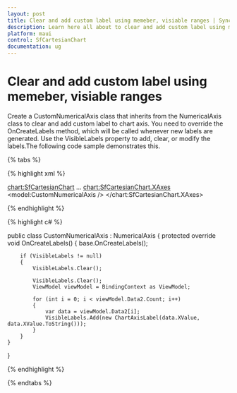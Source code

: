 ```yaml
---
layout: post
title: Clear and add custom label using memeber, visiable ranges | Syncfusion
description: Learn here all about to clear and add custom label using memeber, visiable ranges in SfCartesianChart in Syncfusion .NET MAUI Chart (SfCartesianChart) control.
platform: maui
control: SfCartesianChart
documentation: ug
---
```


# Clear and add custom label using memeber, visiable ranges

Create a CustomNumericalAxis class that inherits from the NumericalAxis class to clear and add custom label to chart axis. You need to override the OnCreateLabels method, which will be called whenever new labels are generated. Use the VisibleLabels property to add, clear, or modify the labels.The following code sample demonstrates this.

{% tabs %}

{% highlight xml %}

<chart:SfCartesianChart>
    ...
        <chart:SfCartesianChart.XAxes>
            <model:CustomNumericalAxis />
        </chart:SfCartesianChart.XAxes>

{% endhighlight %}

{% highlight c# %}

public class CustomNumericalAxis : NumericalAxis
{
    protected override void OnCreateLabels()
    {
        base.OnCreateLabels();

        if (VisibleLabels != null)
        {
            VisibleLabels.Clear();

            VisibleLabels.Clear();
            ViewModel viewModel = BindingContext as ViewModel;

            for (int i = 0; i < viewModel.Data2.Count; i++)
            {
                var data = viewModel.Data2[i];
                VisibleLabels.Add(new ChartAxisLabel(data.XValue, data.XValue.ToString()));
            }
        }
    }
}

{% endhighlight %}

{% endtabs %}